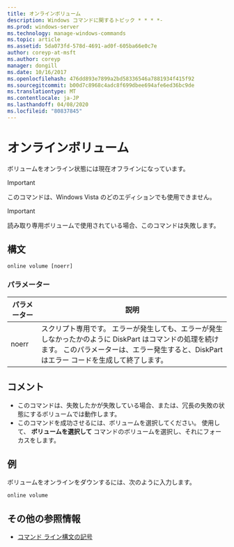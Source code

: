 ```yaml
---
title: オンラインボリューム
description: Windows コマンドに関するトピック * * * *-
ms.prod: windows-server
ms.technology: manage-windows-commands
ms.topic: article
ms.assetid: 5da073fd-578d-4691-ad0f-605ba66e0c7e
author: coreyp-at-msft
ms.author: coreyp
manager: dongill
ms.date: 10/16/2017
ms.openlocfilehash: 476dd893e7899a2bd58336546a7881934f415f92
ms.sourcegitcommit: b00d7c8968c4adc8f699dbee694afe6ed36bc9de
ms.translationtype: MT
ms.contentlocale: ja-JP
ms.lasthandoff: 04/08/2020
ms.locfileid: "80837845"
---
```

# <a name="online-volume"></a>オンラインボリューム



ボリュームをオンライン状態には現在オフラインになっています。

> [!IMPORTANT]
> このコマンドは、Windows Vista のどのエディションでも使用できません。

> [!IMPORTANT]
> 読み取り専用ボリュームで使用されている場合、このコマンドは失敗します。

## <a name="syntax"></a>構文

```
online volume [noerr]
```

### <a name="parameters"></a>パラメーター

|パラメーター|説明|
|---------|-----------|
|noerr|スクリプト専用です。 エラーが発生しても、エラーが発生しなかったかのように DiskPart はコマンドの処理を続けます。 このパラメーターは、エラー発生すると、DiskPart はエラー コードを生成して終了します。|

## <a name="remarks"></a>コメント

-   このコマンドは、失敗したかが失敗している場合、または、冗長の失敗の状態にするボリュームでは動作します。
-   このコマンドを成功させるには、ボリュームを選択してください。 使用して、 **ボリュームを選択して** コマンドのボリュームを選択し、それにフォーカスをします。

## <a name="examples"></a><a name=BKMK_examples></a>例

ボリュームをオンラインをダウンするには、次のように入力します。
```
online volume
```

## <a name="additional-references"></a>その他の参照情報

- [コマンド ライン構文の記号](command-line-syntax-key.md)

